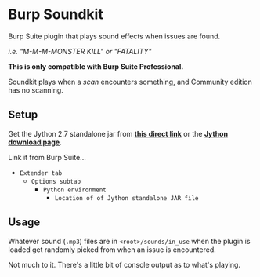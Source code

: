 
# Burp Soundkit

Burp Suite plugin that plays sound effects when issues are found.

*i.e. "M-M-M-MONSTER KILL" or "FATALITY"*

**This is only compatible with Burp Suite Professional.**

Soundkit plays when a *scan* encounters something, and Community edition has no scanning.

## Setup

Get the Jython 2.7 standalone jar from [**this direct link**](http://search.maven.org/remotecontent?filepath=org/python/jython-standalone/2.7.0/jython-standalone-2.7.0.jar) or the [**Jython download page**](http://www.jython.org/downloads.html).

Link it from Burp Suite...

- `Extender tab`
    - `Options subtab`
        - `Python environment`
            - `Location of of Jython standalone JAR file`

## Usage

Whatever sound (`.mp3`) files are in `<root>/sounds/in_use` when the plugin is loaded get randomly picked from when an issue is encountered.

Not much to it. There's a little bit of console output as to what's playing.
